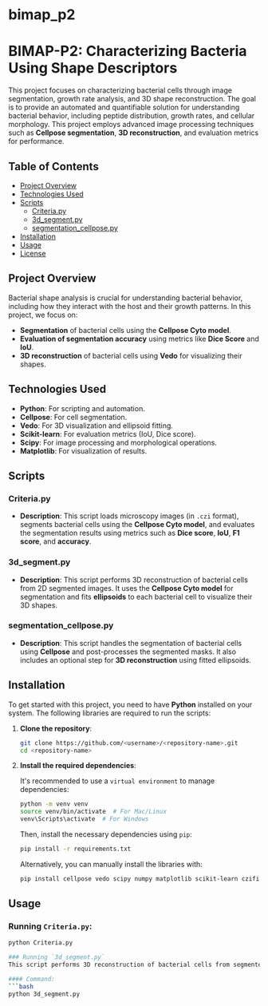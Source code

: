 # bimap_p2
# BIMAP-P2: Characterizing Bacteria Using Shape Descriptors

This project focuses on characterizing bacterial cells through image segmentation, growth rate analysis, and 3D shape reconstruction. The goal is to provide an automated and quantifiable solution for understanding bacterial behavior, including peptide distribution, growth rates, and cellular morphology. This project employs advanced image processing techniques such as **Cellpose segmentation**, **3D reconstruction**, and evaluation metrics for performance.

## Table of Contents
- [Project Overview](#project-overview)
- [Technologies Used](#technologies-used)
- [Scripts](#scripts)
  - [Criteria.py](#criteriapy)
  - [3d_segment.py](#3d_segmentpy)
  - [segmentation_cellpose.py](#segmentation_cellposepy)
- [Installation](#installation)
- [Usage](#usage)
- [License](#license)

## Project Overview
Bacterial shape analysis is crucial for understanding bacterial behavior, including how they interact with the host and their growth patterns. In this project, we focus on:
- **Segmentation** of bacterial cells using the **Cellpose Cyto model**.
- **Evaluation of segmentation accuracy** using metrics like **Dice Score** and **IoU**.
- **3D reconstruction** of bacterial cells using **Vedo** for visualizing their shapes.

## Technologies Used
- **Python**: For scripting and automation.
- **Cellpose**: For cell segmentation.
- **Vedo**: For 3D visualization and ellipsoid fitting.
- **Scikit-learn**: For evaluation metrics (IoU, Dice score).
- **Scipy**: For image processing and morphological operations.
- **Matplotlib**: For visualization of results.

## Scripts

### **Criteria.py**
- **Description**: This script loads microscopy images (in `.czi` format), segments bacterial cells using the **Cellpose Cyto model**, and evaluates the segmentation results using metrics such as **Dice score**, **IoU**, **F1 score**, and **accuracy**.
  
### **3d_segment.py**
- **Description**: This script performs 3D reconstruction of bacterial cells from 2D segmented images. It uses the **Cellpose Cyto model** for segmentation and fits **ellipsoids** to each bacterial cell to visualize their 3D shapes.

### **segmentation_cellpose.py**
- **Description**: This script handles the segmentation of bacterial cells using **Cellpose** and post-processes the segmented masks. It also includes an optional step for **3D reconstruction** using fitted ellipsoids.

## Installation

To get started with this project, you need to have **Python** installed on your system. The following libraries are required to run the scripts:

1. **Clone the repository**:

    ```bash
    git clone https://github.com/<username>/<repository-name>.git
    cd <repository-name>
    ```

2. **Install the required dependencies**:

    It's recommended to use a `virtual environment` to manage dependencies:

    ```bash
    python -m venv venv
    source venv/bin/activate  # For Mac/Linux
    venv\Scripts\activate  # For Windows
    ```

    Then, install the necessary dependencies using `pip`:

    ```bash
    pip install -r requirements.txt
    ```

    Alternatively, you can manually install the libraries with:

    ```bash
    pip install cellpose vedo scipy numpy matplotlib scikit-learn czifile
    ```

## Usage

### Running `Criteria.py`:
```bash
python Criteria.py

### Running `3d_segment.py`
This script performs 3D reconstruction of bacterial cells from segmented images. It uses the **Cellpose Cyto model** to segment cells and fits **ellipsoids** to visualize their 3D shapes.

#### Command:
```bash
python 3d_segment.py
